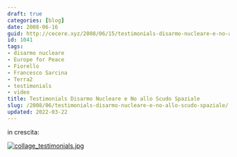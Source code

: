 ```yaml
---
draft: true
categories: [blog]
date: 2008-06-16
guid: http://cecere.xyz/2008/06/15/testimonials-disarmo-nucleare-e-no-allo-scudo-spaziale/
id: 1041
tags:
- disarmo nucleare
- Europe for Peace
- Fiorello
- Francesco Sarcina
- Terra2
- testimonials
- video
title: Testimonials Disarmo Nucleare e No allo Scudo Spaziale
slug: /2008/06/testimonials-disarmo-nucleare-e-no-allo-scudo-spaziale/
updated: 2022-03-22
---
```


in crescita:
  
<a href="http://www.nonviolenza.net/testimonials/" target="_blank"><img src='http://cecere.xyz/wp-content/uploads/sites/3/2008/06/collage_testimonials.jpg' alt='collage_testimonials.jpg' /></a>